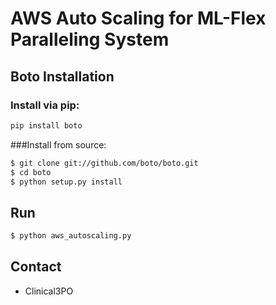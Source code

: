 # AWS Auto Scaling for ML-Flex Paralleling System

## Boto Installation 

### Install via pip:

```sh
pip install boto
```

###Install from source:

```sh
$ git clone git://github.com/boto/boto.git
$ cd boto
$ python setup.py install
```

## Run ##

```sh
$ python aws_autoscaling.py
```

## Contact ##

- Clinical3PO
